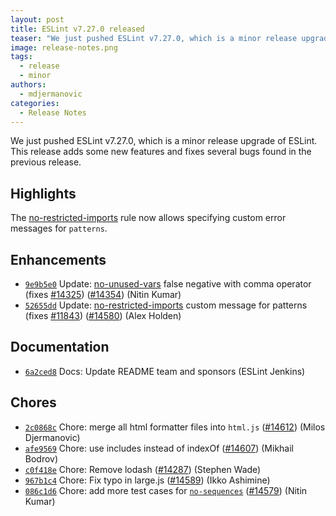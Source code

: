```yaml
---
layout: post
title: ESLint v7.27.0 released
teaser: "We just pushed ESLint v7.27.0, which is a minor release upgrade of ESLint. This release adds some new features and fixes several bugs found in the previous release."
image: release-notes.png
tags:
  - release
  - minor
authors:
  - mdjermanovic
categories:
  - Release Notes
---
```


We just pushed ESLint v7.27.0, which is a minor release upgrade of ESLint. This release adds some new features and fixes several bugs found in the previous release.


## Highlights

The [no-restricted-imports](/docs/rules/no-restricted-imports) rule now allows specifying custom error messages for `patterns`.







## Enhancements


* [`9e9b5e0`](https://github.com/eslint/eslint/commit/9e9b5e07475564813b62cd1d7562a93c5fb4bc74) Update: [no-unused-vars](/docs/rules/no-unused-vars) false negative with comma operator (fixes [#14325](https://github.com/eslint/eslint/issues/14325)) ([#14354](https://github.com/eslint/eslint/issues/14354)) (Nitin Kumar)
* [`52655dd`](https://github.com/eslint/eslint/commit/52655dd54925ee02af2ba3a0ebc09de959ae3101) Update: [no-restricted-imports](/docs/rules/no-restricted-imports) custom message for patterns (fixes [#11843](https://github.com/eslint/eslint/issues/11843)) ([#14580](https://github.com/eslint/eslint/issues/14580)) (Alex Holden)






## Documentation


* [`6a2ced8`](https://github.com/eslint/eslint/commit/6a2ced892c0dc43fa4942293b9f1c4b9151c3741) Docs: Update README team and sponsors (ESLint Jenkins)








## Chores


* [`2c0868c`](https://github.com/eslint/eslint/commit/2c0868cbeadc9f42716fa1178ebdc6b4cee6d31e) Chore: merge all html formatter files into `html.js` ([#14612](https://github.com/eslint/eslint/issues/14612)) (Milos Djermanovic)
* [`afe9569`](https://github.com/eslint/eslint/commit/afe95693e1e4316a1c6f01d39345061d4c5921c7) Chore: use includes instead of indexOf ([#14607](https://github.com/eslint/eslint/issues/14607)) (Mikhail Bodrov)
* [`c0f418e`](https://github.com/eslint/eslint/commit/c0f418e2476df98519bc156b81d20431984e8704) Chore: Remove lodash ([#14287](https://github.com/eslint/eslint/issues/14287)) (Stephen Wade)
* [`967b1c4`](https://github.com/eslint/eslint/commit/967b1c4ceca8f5248378477da94ff118dafaa647) Chore: Fix typo in large.js ([#14589](https://github.com/eslint/eslint/issues/14589)) (Ikko Ashimine)
* [`086c1d6`](https://github.com/eslint/eslint/commit/086c1d6e8593cf8e7851daa8f2a890c213cf6999) Chore: add more test cases for [`no-sequences`](/docs/rules/no-sequences) ([#14579](https://github.com/eslint/eslint/issues/14579)) (Nitin Kumar)


